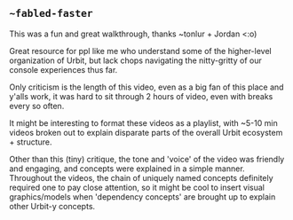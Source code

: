 ## `~fabled-faster`
This was a fun and great walkthrough, thanks ~tonlur + Jordan <:o)

Great resource for ppl like me who understand some of the higher-level organization of Urbit, but lack chops navigating the nitty-gritty of our console experiences thus far.

Only criticism is the length of this video, even as a big fan of this place and y'alls work, it was hard to sit through 2 hours of video, even with breaks every so often.

It might be interesting to format these videos as a playlist, with ~5-10 min videos broken out to explain disparate parts of the overall Urbit ecosystem + structure.

Other than this (tiny) critique, the tone and 'voice' of the video was friendly and engaging, and concepts were explained in a simple manner. Throughout the videos, the chain of uniquely named concepts definitely required one to pay close attention, so it might be cool to insert visual graphics/models when 'dependency concepts' are brought up to explain other Urbit-y concepts.